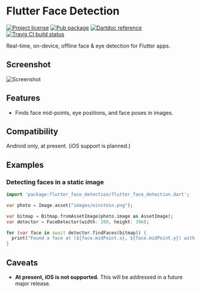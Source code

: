 Flutter Face Detection
======================

[![Project license](https://img.shields.io/badge/license-Public%20Domain-blue.svg)](https://unlicense.org)
[![Pub package](https://img.shields.io/pub/v/flutter_face_detection.svg)](https://pub.dartlang.org/packages/flutter_face_detection)
[![Dartdoc reference](https://img.shields.io/badge/dartdoc-reference-blue.svg)](https://pub.dartlang.org/documentation/flutter_face_detection/latest/)
[![Travis CI build status](https://img.shields.io/travis/LembergAI/flutter_face_detection/master.svg)](https://travis-ci.org/LembergAI/flutter_face_detection)

Real-time, on-device, offline face & eye detection for Flutter apps.

Screenshot
----------

![Screenshot](https://raw.githubusercontent.com/LembergAI/flutter_face_detection/master/example/flutter_01.png)

Features
--------

- Finds face mid-points, eye positions, and face poses in images.

Compatibility
-------------

Android only, at present. (iOS support is planned.)

Examples
--------

### Detecting faces in a static image

```dart
import 'package:flutter_face_detection/flutter_face_detection.dart';

var photo = Image.asset("images/einstein.png");

var bitmap = Bitmap.fromAssetImage(photo.image as AssetImage);
var detector = FaceDetector(width: 280, height: 396);

for (var face in await detector.findFaces(bitmap)) {
  print("Found a face at (${face.midPoint.x}, ${face.midPoint.y}) with confidence ${face.confidence}");
}
```

Caveats
-------

- **At present, iOS is not supported.**
  This will be addressed in a future major release.
